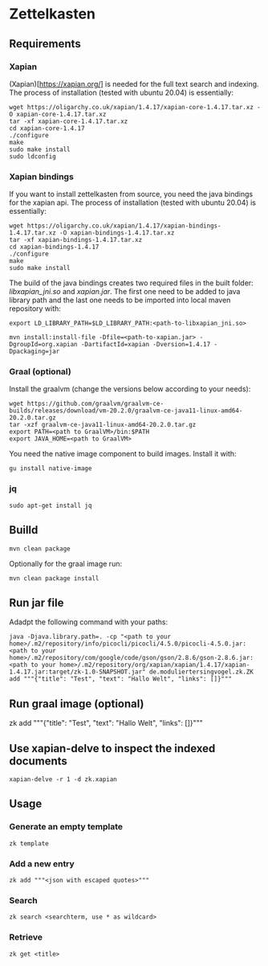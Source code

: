 # Zettelkasten

## Requirements

### Xapian

(Xapian)[https://xapian.org/] is needed for the full text search and indexing. The process of installation (tested with ubuntu 20.04) is essentially:

```
wget https://oligarchy.co.uk/xapian/1.4.17/xapian-core-1.4.17.tar.xz -O xapian-core-1.4.17.tar.xz
tar -xf xapian-core-1.4.17.tar.xz
cd xapian-core-1.4.17
./configure
make
sudo make install
sudo ldconfig
```

### Xapian bindings

If you want to install zettelkasten from source, you need the java bindings for the xapian api. The process of installation (tested with ubuntu 20.04) is essentially:

```
wget https://oligarchy.co.uk/xapian/1.4.17/xapian-bindings-1.4.17.tar.xz -O xapian-bindings-1.4.17.tar.xz
tar -xf xapian-bindings-1.4.17.tar.xz
cd xapian-bindings-1.4.17
./configure
make
sudo make install
```

The build of the java bindings creates two required files in the built folder: _libxapian_jni.so_ and _xapian.jar_. The first one need to be added to java library path and the last one needs to be imported into local maven repository with:

```
export LD_LIBRARY_PATH=$LD_LIBRARY_PATH:<path-to-libxapian_jni.so>
```

```
mvn install:install-file -Dfile=<path-to-xapian.jar> -DgroupId=org.xapian -DartifactId=xapian -Dversion=1.4.17 -Dpackaging=jar
```

### Graal (optional)

Install the graalvm (change the versions below according to your needs):

```
wget https://github.com/graalvm/graalvm-ce-builds/releases/download/vm-20.2.0/graalvm-ce-java11-linux-amd64-20.2.0.tar.gz
tar -xzf graalvm-ce-java11-linux-amd64-20.2.0.tar.gz
export PATH=<path to GraalVM>/bin:$PATH
export JAVA_HOME=<path to GraalVM>
```

You need the native image component to build images. Install it with:

```
gu install native-image
```

### jq

```
sudo apt-get install jq
```


## Builld

```
mvn clean package
```

Optionally for the graal image run:

```
mvn clean package install
```

## Run jar file

Adadpt the following command with your paths:

```
java -Djava.library.path=. -cp "<path to your home>/.m2/repository/info/picocli/picocli/4.5.0/picocli-4.5.0.jar:<path to your home>/.m2/repository/com/google/code/gson/gson/2.8.6/gson-2.8.6.jar:<path to your home>/.m2/repository/org/xapian/xapian/1.4.17/xapian-1.4.17.jar:target/zk-1.0-SNAPSHOT.jar" de.moduliertersingvogel.zk.ZK add """{"title": "Test", "text": "Hallo Welt", "links": []}"""
```

## Run graal image (optional)

zk add """{"title": "Test", "text": "Hallo Welt", "links": []}"""

## Use xapian-delve to inspect the indexed documents

```
xapian-delve -r 1 -d zk.xapian
```

## Usage

### Generate an empty template

```
zk template
```

### Add a new entry

```
zk add """<json with escaped quotes>"""
```

### Search

```
zk search <searchterm, use * as wildcard>
```

### Retrieve

```
zk get <title>
```
